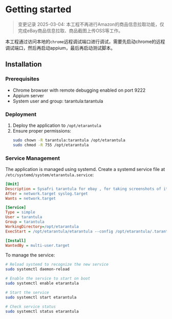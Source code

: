 # Getting started

> 变更记录 2025-03-04:
> 本工程不再进行Amazon的商品信息拉取功能，仅完成eBay商品信息拉取、商品截图上传OSS等工作。

本工程通过访问本地的`chrome`远程调试端口进行调试，需要先启动chrome的远程调试端口，然后再启动appium，最后再启动测试脚本。

## Installation

### Prerequisites
- Chrome browser with remote debugging enabled on port 9222
- Appium server
- System user and group: tarantula:tarantula

### Deployment
1. Deploy the application to `/opt/etarantula`
2. Ensure proper permissions:
   ```bash
   sudo chown -R tarantula:tarantula /opt/etarantula
   sudo chmod -R 755 /opt/etarantula
   ```

### Service Management
The application is managed using systemd. Create a systemd service file at `/etc/systemd/system/etarantula.service`:

```ini
[Unit]
Description = Sysafri tarantula for ebay , for taking screenshots of items on the ebay website.
After = network.target syslog.target
Wants = network.target

[Service]
Type = simple
User = tarantula
Group = tarantula
WorkingDirectory=/opt/etarantula
ExecStart = /opt/etarantula/etarantula --config /opt/etarantula/.tarantula-ebay.yaml    

[Install]
WantedBy = multi-user.target
```

To manage the service:
```bash
# Reload systemd to recognize the new service
sudo systemctl daemon-reload

# Enable the service to start on boot
sudo systemctl enable etarantula

# Start the service
sudo systemctl start etarantula

# Check service status
sudo systemctl status etarantula
```